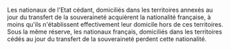 Les nationaux de l'Etat cédant, domiciliés dans les territoires annexés au jour du transfert de la souveraineté acquièrent la nationalité française, à moins qu'ils n'établissent effectivement leur domicile hors de ces territoires. Sous la même réserve, les nationaux français, domiciliés dans les territoires cédés au jour du transfert de la souveraineté perdent cette nationalité.


  

  
